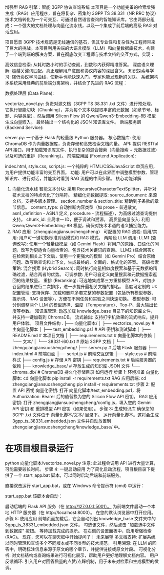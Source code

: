 增强型 RAG 引擎：智能 3GPP 协议查询系统
本项目是一个功能完备的检索增强生成（RAG）应用程序，旨在将复杂、密集的 3GPP TS 38.331（NR RRC 协议）技术文档转化为一个可交互、可通过自然语言查询的智能知识库。它由两部分组成：一个强大的文档处理与向量化流水线，以及一个集成了前后端的高级 RAG 对话应用。

项目愿景
3GPP 技术规范是无线通信的基石，但其专业性和复杂性为工程师带来了巨大的挑战。本项目利用尖端的大语言模型（LLM）和向量数据库技术，构建了一个端到端的解决方案，旨在彻底改变工程师与技术文档的交互方式，实现：

高效信息检索: 从耗时数小时的手动查阅，到数秒内获得精准答案。
深度语义理解: 超越关键词匹配，真正理解用户意图和协议内容的深层含义。
知识探索与学习: 降低协议学习曲线，使新手也能快速入门，专家也能发现新的关联。
系统架构
本系统采用经典的前后端分离架构，并结合了先进的 RAG 流程：

数据处理层 (Data Plane):

vectorize_novel.py: 负责对源文档（3GPP TS 38.331 .txt 文件）进行预处理。它执行智能切块（Chunking），并为每个文本块提取丰富的元数据（如章节号、标题、内容类型），然后调用 Silicon Flow 的 Qwen/Qwen3-Embedding-8B 模型生成向量嵌入。
最终输出一个结构化的 JSON 知识库文件。
后端服务层 (Backend Service):

server.py: 一个基于 Flask 的轻量级 Python 服务器。
核心数据库: 使用 ChromaDB 作为向量数据库，负责存储和高效检索文档向量。
API: 提供 RESTful API 接口，用于加载知识库文件、执行复杂的混合搜索（向量搜索 + 元数据过滤）以及可选的重排（Reranking）。
前端应用层 (Frontend Application):

index.html, style.css, script.js: 一个纯粹的 HTML/CSS/JavaScript 单页应用，为用户提供功能丰富的交互界面。
功能: 用户可以在此界面中调整模型参数、管理知识库、进行对话，并能实时看到 RAG 流程的中间步骤。
核心功能详解
1. 向量化流水线
智能文本分块: 采用 RecursiveCharacterTextSplitter，并针对技术文档的特点优化了分隔符。
精细化元数据提取:
source_document: 来源文档，支持多版本管理。
section_number & section_title: 精确到子条款的章节信息。
content_type: 自动推断内容类型（如 prose - 普通散文, asn1_definition - ASN.1 定义, procedure - 流程描述），为高级过滤查询提供支持。
chunk_id: 全局唯一 ID，便于调试和溯源。
高质量向量嵌入: 利用 Qwen/Qwen3-Embedding-8B 模型，确保对技术术语的语义捕捉能力。
2. RAG 应用（zhengqiangjiansuoshengcheng）
可配置的 RAG 流程:
启用/禁用: 用户可一键切换标准对话模式和 RAG 模式。
两阶段 LLM 调用:
LLM1 (查询改写): 使用一个轻量级模型（如 Gemini Flash）将用户的原始、口语化的问题，改写为更适合向量检索的、包含技术关键词的查询。
LLM2 (综合回答): 在检索到相关上下文后，使用一个更强大的模型（如 Gemini Pro）结合原始问题、改写后查询和上下文，生成最终的、全面的、格式化的答案。
高级检索策略:
混合搜索 (Hybrid Search): 同时执行向量相似度搜索和基于元数据的精确过滤，结合两者的优势。
可调参数: 用户可自定义向量搜索和元数据搜索返回的结果数量。
重排 (Reranking): 可选地集成第三方重排模型 API，对初步召回的结果进行二次排序，进一步提升最相关文档的排名。
高度可定制的 UI:
配置管理: 支持保存、加载和删除多套完整的参数配置（包括所有模型参数、提示词、RAG 设置等），方便在不同任务和实验之间快速切换。
模型参数: 可分别调整两个 LLM 的模型选择、温度（Temperature）、Top-P、最大输出长度等参数。
知识库管理: 动态加载 knowledge_base 目录下的知识库文件，并支持一键加载到 ChromaDB。
流式输出: 支持打字机效果的流式响应，提升用户体验。
项目文件结构
.
├── 向量化脚本/
│   ├── vectorize_novel.py     # 主向量化脚本
│   ├── test_embedding.ps1     # API 密钥和测试脚本
│   ├── README.md              # 本项目文档
│   ├── requirements.txt       # 向量化脚本的依赖
│   └── 文本/
│       └── 38331-i60.txt      # 原始 3GPP 文档
│
└── zhengqiangjiansuoshengcheng/
    ├── server.py              # 后端 Flask 服务器
    ├── index.html             # 前端页面
    ├── script.js              # 前端交互逻辑
    ├── style.css              # 前端样式
    ├── config.js              # 存储 API 密钥
    ├── requirements.txt       # 后端服务器的依赖
    ├── knowledge_base/        # 存放生成的知识库 JSON 文件
    └── chroma_db/             # ChromaDB 持久化存储目录
如何运行
步骤 1: 环境准备
向量化脚本:
cd 向量化脚本
pip install -r requirements.txt
RAG 应用后端:
cd zhengqiangjiansuoshengcheng
pip install -r requirements.txt
步骤 2: 配置 API 密钥
向量化密钥: 打开 向量化脚本/test_embedding.ps1，将 Authorization: Bearer 后的值替换为您的 Silicon Flow API 密钥。
RAG 应用密钥: 打开 zhengqiangjiansuoshengcheng/config.js，填入您的 Gemini API 密钥 和 重排模型 API 密钥（如果使用）。
步骤 3: 生成知识库
确保您的 3GPP .txt 文件位于 向量化脚本/文本/ 目录下。
运行向量化脚本。这将会生成 3gpp_ts_38331_embedded.json 文件并自动放置到 zhengqiangjiansuoshengcheng/knowledge_base/ 中。
# 在项目根目录运行
python 向量化脚本/vectorize_novel.py
注意: 此过程会调用 API 进行大量计算，可能需要较长时间。
步骤 4: 一键启动应用
为了简化启动流程，项目根目录下提供了一个 start_app.bat 脚本，可以同时启动后端和前端服务。

直接双击运行 start_app.bat，或在 Windows 命令提示符 (cmd) 中运行：

start_app.bat
该脚本会自动：

启动后端的 Flask API 服务（在 http://127.0.0.1:5001）。
为前端文件启动一个本地 HTTP 服务器（在 http://localhost:8000）。
在您的默认浏览器中打开应用。
步骤 5: 使用应用
前端页面加载后，它会自动列出 knowledge_base 文件夹中的 3gpp_ts_38331_embedded.json 文件。
勾选该文件，然后点击 "加载选中文件到数据库" 按钮。
等待加载完成的提示。
在右侧的设置面板中，启用增强检索 (RAG)。
现在，您可以在聊天框中开始提问了！
未来展望
多文档支持: 扩展系统以同时管理和查询多个不同版本或不同类型的技术规范。
引用溯源: 在 LLM 的回答中，明确标注信息来源于原文的哪个章节，并提供链接或原文片段。
可视化分析: 对文档结构或查询结果进行可视化展示，帮助用户更好地理解文档内容。
用户反馈循环: 引入用户对回答质量的点赞/点踩机制，用于未来对检索和生成模型的微调。
